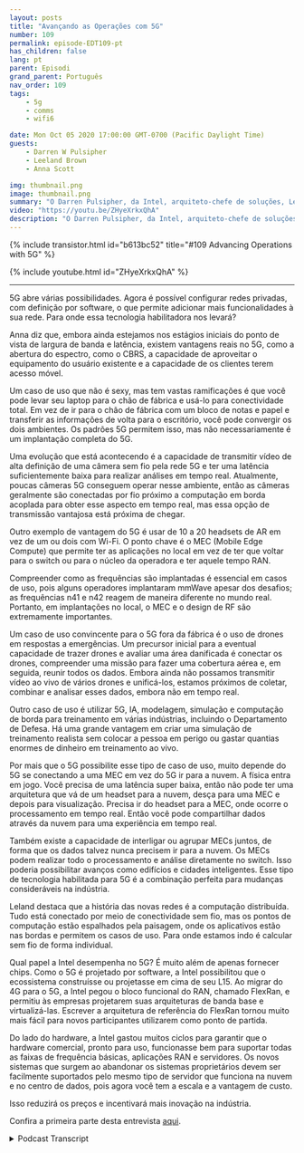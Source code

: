 ```yaml
---
layout: posts
title: "Avançando as Operações com 5G"
number: 109
permalink: episode-EDT109-pt
has_children: false
lang: pt
parent: Episodi
grand_parent: Português
nav_order: 109
tags:
    - 5g
    - comms
    - wifi6

date: Mon Oct 05 2020 17:00:00 GMT-0700 (Pacific Daylight Time)
guests:
    - Darren W Pulsipher
    - Leeland Brown
    - Anna Scott

img: thumbnail.png
image: thumbnail.png
summary: "O Darren Pulsipher, da Intel, arquiteto-chefe de soluções, Leland Brown, engenheiro principal: diretor técnico de comunicações avançadas, e a Dra. Anna Scott, arquiteta-chefe de borda para o setor público, falam sobre a história das comunicações avançadas e os futuros casos de uso com 5G. Parte dois de dois."
video: "https://youtu.be/ZHyeXrkxQhA"
description: "O Darren Pulsipher, da Intel, arquiteto-chefe de soluções, Leland Brown, engenheiro principal: diretor técnico de comunicações avançadas, e a Dra. Anna Scott, arquiteta-chefe de borda para o setor público, falam sobre a história das comunicações avançadas e os futuros casos de uso com 5G. Parte dois de dois."
---
```


<div>
{% include transistor.html id="b613bc52" title="#109 Advancing Operations with 5G" %}

{% include youtube.html id="ZHyeXrkxQhA" %}
</div>

---

5G abre várias possibilidades. Agora é possível configurar redes privadas, com definição por software, o que permite adicionar mais funcionalidades à sua rede. Para onde essa tecnologia habilitadora nos levará?

Anna diz que, embora ainda estejamos nos estágios iniciais do ponto de vista de largura de banda e latência, existem vantagens reais no 5G, como a abertura do espectro, como o CBRS, a capacidade de aproveitar o equipamento do usuário existente e a capacidade de os clientes terem acesso móvel.

Um caso de uso que não é sexy, mas tem vastas ramificações é que você pode levar seu laptop para o chão de fábrica e usá-lo para conectividade total. Em vez de ir para o chão de fábrica com um bloco de notas e papel e transferir as informações de volta para o escritório, você pode convergir os dois ambientes. Os padrões 5G permitem isso, mas não necessariamente é um implantação completa do 5G.

Uma evolução que está acontecendo é a capacidade de transmitir vídeo de alta definição de uma câmera sem fio pela rede 5G e ter uma latência suficientemente baixa para realizar análises em tempo real. Atualmente, poucas câmeras 5G conseguem operar nesse ambiente, então as câmeras geralmente são conectadas por fio próximo a computação em borda acoplada para obter esse aspecto em tempo real, mas essa opção de transmissão vantajosa está próxima de chegar.

Outro exemplo de vantagem do 5G é usar de 10 a 20 headsets de AR em vez de um ou dois com Wi-Fi. O ponto chave é o MEC (Mobile Edge Compute) que permite ter as aplicações no local em vez de ter que voltar para o switch ou para o núcleo da operadora e ter aquele tempo RAN.

Compreender como as frequências são implantadas é essencial em casos de uso, pois alguns operadores implantaram mmWave apesar dos desafios; as frequências n41 e n42 reagem de maneira diferente no mundo real. Portanto, em implantações no local, o MEC e o design de RF são extremamente importantes.

Um caso de uso convincente para o 5G fora da fábrica é o uso de drones em respostas a emergências. Um precursor inicial para a eventual capacidade de trazer drones e avaliar uma área danificada é conectar os drones, compreender uma missão para fazer uma cobertura aérea e, em seguida, reunir todos os dados. Embora ainda não possamos transmitir vídeo ao vivo de vários drones e unificá-los, estamos próximos de coletar, combinar e analisar esses dados, embora não em tempo real.

Outro caso de uso é utilizar 5G, IA, modelagem, simulação e computação de borda para treinamento em várias indústrias, incluindo o Departamento de Defesa. Há uma grande vantagem em criar uma simulação de treinamento realista sem colocar a pessoa em perigo ou gastar quantias enormes de dinheiro em treinamento ao vivo.

Por mais que o 5G possibilite esse tipo de caso de uso, muito depende do 5G se conectando a uma MEC em vez do 5G ir para a nuvem. A física entra em jogo. Você precisa de uma latência super baixa, então não pode ter uma arquitetura que vá de um headset para a nuvem, desça para uma MEC e depois para visualização. Precisa ir do headset para a MEC, onde ocorre o processamento em tempo real. Então você pode compartilhar dados através da nuvem para uma experiência em tempo real.

Também existe a capacidade de interligar ou agrupar MECs juntos, de forma que os dados talvez nunca precisem ir para a nuvem. Os MECs podem realizar todo o processamento e análise diretamente no switch. Isso poderia possibilitar avanços como edifícios e cidades inteligentes. Esse tipo de tecnologia habilitada para 5G é a combinação perfeita para mudanças consideráveis na indústria.

Leland destaca que a história das novas redes é a computação distribuída. Tudo está conectado por meio de conectividade sem fio, mas os pontos de computação estão espalhados pela paisagem, onde os aplicativos estão nas bordas e permitem os casos de uso. Para onde estamos indo é calcular sem fio de forma individual.

Qual papel a Intel desempenha no 5G? É muito além de apenas fornecer chips. Como o 5G é projetado por software, a Intel possibilitou que o ecossistema construísse ou projetasse em cima de seu L15. Ao migrar do 4G para o 5G, a Intel pegou o bloco funcional do RAN, chamado FlexRan, e permitiu às empresas projetarem suas arquiteturas de banda base e virtualizá-las. Escrever a arquitetura de referência do FlexRan tornou muito mais fácil para novos participantes utilizarem como ponto de partida.

Do lado do hardware, a Intel gastou muitos ciclos para garantir que o hardware comercial, pronto para uso, funcionasse bem para suportar todas as faixas de frequência básicas, aplicações RAN e servidores. Os novos sistemas que surgem ao abandonar os sistemas proprietários devem ser facilmente suportados pelo mesmo tipo de servidor que funciona na nuvem e no centro de dados, pois agora você tem a escala e a vantagem de custo.

Isso reduzirá os preços e incentivará mais inovação na indústria.

Confira a primeira parte desta entrevista [aqui](episódio-EDT108).



<details>
<summary> Podcast Transcript </summary>

<p></p>

</details>
